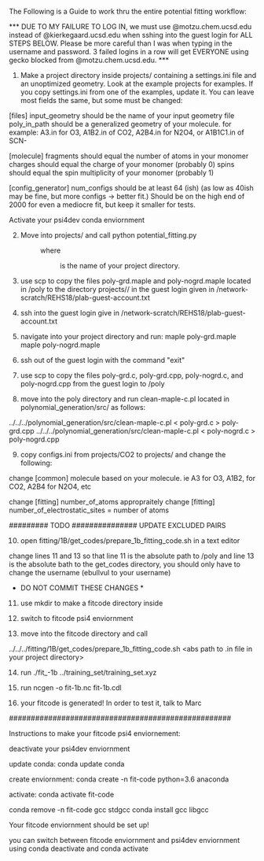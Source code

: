 The Following is a Guide to work thru the entire potential fitting workflow:

*** DUE TO MY FAILURE TO LOG IN, we must use @motzu.chem.ucsd.edu instead of @kierkegaard.ucsd.edu
when sshing into the guest login for ALL STEPS BELOW. Please be more careful than I was
when typing in the username and password. 3 failed logins in a row will get EVERYONE using gecko blocked
from @motzu.chem.ucsd.edu. ***

1) Make a project directory inside projects/ containing a settings.ini file
and an unoptimized geometry. Look at the example projects for examples. If
you copy settings.ini from one of the examples, update it. You can leave most fields the same, but some must
be changed:

[files] input_geometry should be the name of your input geometry file
        poly_in_path should be a generalized geometry of your molecule. for example: 
A3.in for O3, A1B2.in of CO2, A2B4.in for N2O4, or A1B1C1.in of SCN-

[molecule]  fragments should equal the number of atoms in your monomer
            charges should equal the charge of your monomer (probably 0)
            spins should equal the spin multiplicity of your monomer (probably 1)

[config_generator] num_configs should be at least 64 (ish) (as low as 40ish may be fine,
but more configs -> better fit.) Should be on the high end of 2000 for even a mediocre fit,
but keep it smaller for tests.

Activate your psi4dev conda enviornment

2) Move into projects/ and call python potential_fitting.py <dir name>
where <dir name> is the name of your project directory.

3) use scp to copy the files poly-grd.maple and poly-nogrd.maple located in
<your project directory>/poly to the directory projects/<your project directory>/
in the guest login given in /network-scratch/REHS18/plab-guest-account.txt

4) ssh into the guest login give in /network-scratch/REHS18/plab-guest-account.txt

5) navigate into your project directory and run:
    maple poly-grd.maple
    maple poly-nogrd.maple

6) ssh out of the guest login with the command "exit"

7) use scp to copy the files poly-grd.c, poly-grd.cpp, poly-nogrd.c, and poly-nogrd.cpp
from the guest login to <your project directory>/poly

8) move into the poly directory and run clean-maple-c.pl located in polynomial_generation/src/ as follows:

../../../polynomial_generation/src/clean-maple-c.pl < poly-grd.c > poly-grd.cpp
../../../polynomial_generation/src/clean-maple-c.pl < poly-nogrd.c > poly-nogrd.cpp


9) copy configs.ini from projects/CO2 to projects/<your project directory> and change the following:

change [common] molecule based on your molecule.
ie A3 for O3, A1B2, for CO2, A2B4 for N2O4, etc

change [fitting] number_of_atoms appropraitely
change [fitting] number_of_electrostatic_sites = number of atoms

######### TODO ############### UPDATE EXCLUDED PAIRS

10) open fitting/1B/get_codes/prepare_1b_fitting_code.sh in a text editor

change lines 11 and 13 so that line 11 is the absolute path to <your project dir>/poly
and line 13 is the absolute bath to the get_codes directory, you should only have to
change the username (ebullvul to your username)

* DO NOT COMMIT THESE CHANGES *

11) use mkdir to make a fitcode directory inside <your project directory>

12) switch to fitcode psi4 enviornment

13) move into the fitcode directory and call

../../../fitting/1B/get_codes/prepare_1b_fitting_code.sh <abs path to .in file in your project directory> <abs path to poly directory>

14) run ./fit_-1b ../training_set/training_set.xyz

15) run ncgen -o fit-1b.nc fit-1b.cdl

16) your fitcode is generated! In order to test it, talk to Marc


###################################################

Instructions to make your fitcode psi4 enviornement:

deactivate your psi4dev enviornment

update conda:
conda update conda

create enviornment:
conda create -n fit-code python=3.6 anaconda

activate:
conda activate fit-code

conda remove -n fit-code gcc stdgcc
conda install gcc libgcc

Your fitcode enviornment should be set up!

you can switch between fitcode enviornment and psi4dev enviornment using
conda deactivate and conda activate <enviornment name>
